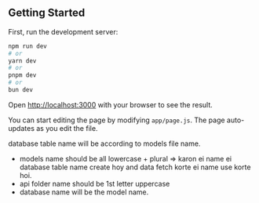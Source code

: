 ## Getting Started

First, run the development server:

```bash
npm run dev
# or
yarn dev
# or
pnpm dev
# or
bun dev
```

Open [http://localhost:3000](http://localhost:3000) with your browser to see the result.

You can start editing the page by modifying `app/page.js`. The page auto-updates as you edit the file.

database table name will be according to models file name.

- models name should be all lowercase + plural => karon ei name ei database table name create hoy and data fetch korte ei name use korte hoi.
- api folder name should be 1st letter uppercase
- database name will be the model name. 
